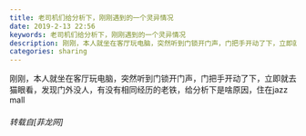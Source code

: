 ```yaml
---
title: 老司机们给分析下，刚刚遇到的一个灵异情况
date: 2019-2-13 22:56
keywords: 老司机们给分析下，刚刚遇到的一个灵异情况
description: 刚刚，本人就坐在客厅玩电脑，突然听到门锁开门声，门把手开动了下，立即就去猫眼看，发现门外没人，有没有相同经历的老铁，给分析下是啥原因，住在jazz mall 
categories: sharing
---
```

<td class="t_f" id="postmessage_2994817">

刚刚，本人就坐在客厅玩电脑，突然听到门锁开门声，门把手开动了下，立即就去猫眼看，发现门外没人，有没有相同经历的老铁，给分析下是啥原因，住在jazz mall </td>
###### 转载自[菲龙网]